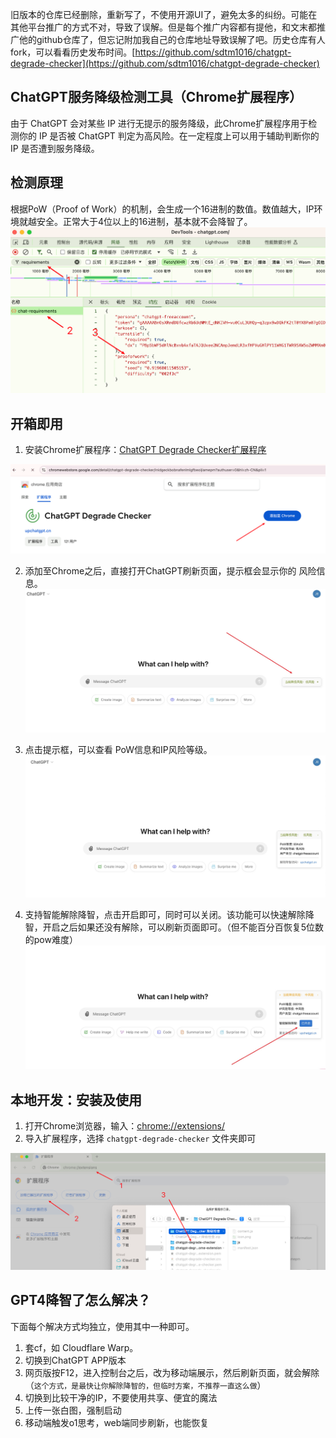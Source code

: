 旧版本的仓库已经删除，重新写了，不使用开源UI了，避免太多的纠纷。可能在其他平台推广的方式不对，导致了误解。但是每个推广内容都有提他，和文末都推广他的github仓库了，但忘记附加我自己的仓库地址导致误解了吧。历史仓库有人fork，可以看看历史发布时间。[https://github.com/sdtm1016/chatgpt-degrade-checker](https://github.com/sdtm1016/chatgpt-degrade-checker)

## ChatGPT服务降级检测工具（Chrome扩展程序）
由于 ChatGPT 会对某些 IP 进行无提示的服务降级，此Chrome扩展程序用于检测你的 IP 是否被 ChatGPT 判定为高风险。在一定程度上可以用于辅助判断你的 IP 是否遭到服务降级。

## 检测原理
根据PoW（Proof of Work）的机制，会生成一个16进制的数值。数值越大，IP环境就越安全。正常大于4位以上的16进制，基本就不会降智了。
![ChatGPT-Degrade-Checker-5](ChatGPT-Degrade-Checker-5.png)

## 开箱即用

1. 安装Chrome扩展程序：[ChatGPT Degrade Checker扩展程序](https://chromewebstore.google.com/detail/chatgpt-degrade-checker/inidgeckbobnafenlmlgfbeoijiamepm?authuser=0&hl=zh-CN)

![ChatGPT-Degrade-Checker-1](ChatGPT-Degrade-Checker-1.png)

2. 添加至Chrome之后，直接打开ChatGPT刷新页面，提示框会显示你的 风险信息。
![ChatGPT-Degrade-Checker-2](ChatGPT-Degrade-Checker-2.jpg)

3. 点击提示框，可以查看 PoW信息和IP风险等级。
![ChatGPT-Degrade-Checker-4](ChatGPT-Degrade-Checker-4.jpg)

4. 支持智能解除降智，点击开启即可，同时可以关闭。该功能可以快速解除降智，开启之后如果还没有解除，可以刷新页面即可。（但不能百分百恢复5位数的pow难度）
![ChatGPT-Degrade-Checker-7](ChatGPT-Degrade-Checker-7.jpg)


## 本地开发：安装及使用

1. 打开Chrome浏览器，输入：[chrome://extensions/](chrome://extensions/)
2. 导入扩展程序，选择 `chatgpt-degrade-checker` 文件夹即可

![本地导入Chrome扩展](ChatGPT-Degrade-Checker-6.png)

## GPT4降智了怎么解决？
下面每个解决方式均独立，使用其中一种即可。
1. 套cf，如 Cloudflare Warp。
2. 切换到ChatGPT APP版本
3. 网页版按F12，进入控制台之后，改为移动端展示，然后刷新页面，就会解除（`这个方式，是最快让你解除降智的，但临时方案，不推荐一直这么做`）
4. 切换到比较干净的IP，不要使用共享、便宜的魔法
5. 上传一张白图，强制启动
6. 移动端触发o1思考，web端同步刷新，也能恢复
